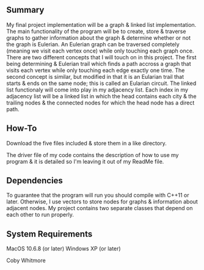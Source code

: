 Summary
-------
My final project implementation will be a graph & linked list implementation. The main functionality of the program will be to create, store & traverse graphs to gather information about the graph & determine whether or not the graph is Eulerian. An Eulerian graph can be traversed completely (meaning we visit each vertex once) while only touching each graph once. There are two different concepts that I will touch on in this project. The first being determining & Eulerian trail which finds a path accross a graph that visits each vertex while only touching each edge exactly one time. The second concept is similar, but modified in that it is an Eularian trail that starts & ends on the same node; this is called an Eularian circuit. The linked list functionaly will come into play in my adjacency list. Each index in my adjacency list will be a linked list in which the head contains each city & the trailing nodes & the connected nodes for which the head node has a direct path.

How-To
------
Download the five files included & store them in a like directory.

The driver file of my code contains the description of how to use my program & it is detailed so I'm leaving it out of my ReadMe file.

Dependencies
------------
To guarantee that the program will run you should compile with C++11 or later. Otherwise, I use vectors to store nodes for graphs & information about adjacent nodes. My project contains two separate classes that depend on each other to run properly.

System Requirements
-------------------
MacOS 10.6.8 (or later)
Windows XP (or later)

Coby Whitmore
